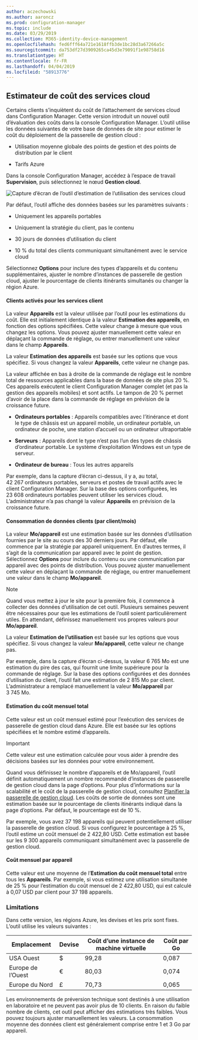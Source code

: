 ```yaml
---
author: aczechowski
ms.author: aaroncz
ms.prod: configuration-manager
ms.topic: include
ms.date: 03/29/2019
ms.collection: M365-identity-device-management
ms.openlocfilehash: fed6fff64a721e1618ffb3de1bc28d3a67266a5c
ms.sourcegitcommit: da753df27d3909265ca45d3e79091f1e98758d16
ms.translationtype: HT
ms.contentlocale: fr-FR
ms.lasthandoff: 04/04/2019
ms.locfileid: "58913776"
---
```

## <a name="bkmk_cmg"></a> Estimateur de coût des services cloud

<!--3555774-->

Certains clients s’inquiètent du coût de l’attachement de services cloud dans Configuration Manager. Cette version introduit un nouvel outil d’évaluation des coûts dans la console Configuration Manager. L’outil utilise les données suivantes de votre base de données de site pour estimer le coût du déploiement de la passerelle de gestion cloud :  

- Utilisation moyenne globale des points de gestion et des points de distribution par le client  

- Tarifs Azure  

Dans la console Configuration Manager, accédez à l’espace de travail **Supervision**, puis sélectionnez le nœud **Gestion cloud**.  

![Capture d’écran de l’outil d’estimation de l’utilisation des services cloud](../../media/3555774-cmg-cost-estimator.png)

Par défaut, l’outil affiche des données basées sur les paramètres suivants :  

- Uniquement les appareils portables  

- Uniquement la stratégie du client, pas le contenu  

- 30 jours de données d’utilisation du client  

- 10 % du total des clients communiquant simultanément avec le service cloud  

Sélectionnez **Options** pour inclure des types d’appareils et du contenu supplémentaires, ajuster le nombre d’instances de passerelle de gestion cloud, ajuster le pourcentage de clients itinérants simultanés ou changer la région Azure.

#### <a name="clients-enabled-for-client-services"></a>Clients activés pour les services client

La valeur **Appareils** est la valeur utilisée par l’outil pour les estimations du coût. Elle est initialement identique à la valeur **Estimation des appareils**, en fonction des options spécifiées. Cette valeur change à mesure que vous changez les options. Vous pouvez ajuster manuellement cette valeur en déplaçant la commande de réglage, ou entrer manuellement une valeur dans le champ **Appareils**.

La valeur **Estimation des appareils** est basée sur les options que vous spécifiez. Si vous changez la valeur **Appareils**, cette valeur ne change pas.

La valeur affichée en bas à droite de la commande de réglage est le nombre total de ressources applicables dans la base de données de site plus 20 %. Ces appareils exécutent le client Configuration Manager complet (et pas la gestion des appareils mobiles) et sont actifs. Le tampon de 20 % permet d’avoir de la place dans la commande de réglage en prévision de la croissance future.

- **Ordinateurs portables** : Appareils compatibles avec l’itinérance et dont le type de châssis est un appareil mobile, un ordinateur portable, un ordinateur de poche, une station d’accueil ou un ordinateur ultraportable  

- **Serveurs** : Appareils dont le type n’est pas l’un des types de châssis d’ordinateur portable. Le système d’exploitation Windows est un type de serveur.  

- **Ordinateur de bureau** : Tous les autres appareils  

Par exemple, dans la capture d’écran ci-dessus, il y a, au total, 42 267 ordinateurs portables, serveurs et postes de travail actifs avec le client Configuration Manager. Sur la base des options configurées, les 23 608 ordinateurs portables peuvent utiliser les services cloud. L’administrateur n’a pas changé la valeur **Appareils** en prévision de la croissance future.

#### <a name="client-data-consumption-per-clientmonth"></a>Consommation de données clients (par client/mois)

La valeur **Mo/appareil** est une estimation basée sur les données d’utilisation fournies par le site au cours des 30 derniers jours. Par défaut, elle commence par la stratégie par appareil uniquement. En d’autres termes, il s’agit de la communication par appareil avec le point de gestion. Sélectionnez **Options** pour inclure du contenu ou une communication par appareil avec des points de distribution. Vous pouvez ajuster manuellement cette valeur en déplaçant la commande de réglage, ou entrer manuellement une valeur dans le champ **Mo/appareil**.

> [!Note]  
> Quand vous mettez à jour le site pour la première fois, il commence à collecter des données d’utilisation de cet outil. Plusieurs semaines peuvent être nécessaires pour que les estimations de l’outil soient particulièrement utiles. En attendant, définissez manuellement vos propres valeurs pour **Mo/appareil**.  

La valeur **Estimation de l’utilisation** est basée sur les options que vous spécifiez. Si vous changez la valeur **Mo/appareil**, cette valeur ne change pas.

<!-- The value at the bottom far right of the slider control is the total amount of data usage for all applicable resources. It defaults to 5,000 MB. When you include content, the tool increases this value to include the estimated amount of content. -->

Par exemple, dans la capture d’écran ci-dessus, la valeur 6 765 Mo est une estimation du pire des cas, qui fournit une limite supérieure pour la commande de réglage. Sur la base des options configurées et des données d’utilisation du client, l’outil fait une estimation de 2 815 Mo par client. L’administrateur a remplacé manuellement la valeur **Mo/appareil** par 3 745 Mo.

#### <a name="total-monthly-cost-estimate"></a>Estimation du coût mensuel total

Cette valeur est un coût mensuel estimé pour l’exécution des services de passerelle de gestion cloud dans Azure. Elle est basée sur les options spécifiées et le nombre estimé d’appareils.

> [!Important]  
> Cette valeur est une estimation calculée pour vous aider à prendre des décisions basées sur les données pour votre environnement.  

Quand vous définissez le nombre d’appareils et de Mo/appareil, l’outil définit automatiquement un nombre recommandé d’instances de passerelle de gestion cloud dans la page d’options. Pour plus d’informations sur la scalabilité et le coût de la passerelle de gestion cloud, consultez [Planifier la passerelle de gestion cloud](/sccm/core/clients/manage/cmg/plan-cloud-management-gateway#cost). Les coûts de sortie de données sont une estimation basée sur le pourcentage de clients itinérants indiqué dans la page d’options. Par défaut, le pourcentage est de 10 %.

Par exemple, vous avez 37 198 appareils qui peuvent potentiellement utiliser la passerelle de gestion cloud. Si vous configurez le pourcentage à 25 %, l’outil estime un coût mensuel de 2 422,80 USD. Cette estimation est basée sur les 9 300 appareils communiquant simultanément avec la passerelle de gestion cloud.

#### <a name="monthly-cost-per-device"></a>Coût mensuel par appareil

Cette valeur est une moyenne de l’**Estimation du coût mensuel total** entre tous les **Appareils**. Par exemple, si vous estimez une utilisation simultanée de 25 % pour l’estimation du coût mensuel de 2 422,80 USD, qui est calculé à 0,07 USD par client pour 37 198 appareils.


### <a name="limitations"></a>Limitations

Dans cette version, les régions Azure, les devises et les prix sont fixes. L’outil utilise les valeurs suivantes :

|Emplacement | Devise | Coût d’une instance de machine virtuelle | Coût par Go |
|---------|---------|---------|---------|
| USA Ouest | $ | 99,28 | 0,087 |
| Europe de l’Ouest | € | 80,03 | 0,074 |
| Europe du Nord | £ | 70,73 | 0,065 |

Les environnements de préversion technique sont destinés à une utilisation en laboratoire et ne peuvent pas avoir plus de 10 clients. En raison du faible nombre de clients, cet outil peut afficher des estimations très faibles. Vous pouvez toujours ajuster manuellement les valeurs. La consommation moyenne des données client est généralement comprise entre 1 et 3 Go par appareil.
